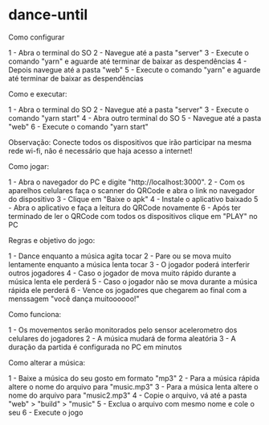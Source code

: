 # dance-until

Como configurar

1 - Abra o terminal do SO
2 - Navegue até a pasta "server"
3 - Execute o comando "yarn" e aguarde até terminar de baixar as despendências
4 - Depois navegue até a pasta "web"
5 - Execute o comando "yarn" e aguarde até terminar de baixar as despendências

Como e executar:

1 - Abra o terminal do SO
2 - Navegue até a pasta "server"
3 - Execute o comando "yarn start"
4 - Abra outro terminal do SO
5 - Navegue até a pasta "web"
6 - Execute o comando "yarn start"

Observação: Conecte todos os dispositivos que irão participar na mesma rede wi-fi,
não é necessário que haja acesso a internet!

Como jogar:

1 - Abra o navegador do PC e digite "http://localhost:3000".
2 - Com os aparelhos celulares faça o scanner do QRCode e abra o link no navegador do dispositivo
3 - Clique em "Baixe o apk"
4 - Instale o aplicativo baixado
5 - Abra o aplicativo e faça a leitura do QRCode novamente
6 - Após ter terminado de ler o QRCode com todos os dispositivos clique em "PLAY" no PC

Regras e objetivo do jogo:

1 - Dance enquanto a música agita tocar
2 - Pare ou se mova muito lentamente enquanto a música lenta tocar
3 - O jogador poderá interferir outros jogadores
4 - Caso o jogador de mova muito rápido durante a música lenta ele perderá
5 - Caso o jogador não se mova durante a música rápida ele perderá
6 - Vence os jogadores que chegarem ao final com a menssagem "você dança muitoooooo!"

Como funciona:

1 - Os movementos serão monitorados pelo sensor acelerometro dos celulares do jogadores
2 - A música mudará de forma aleatória
3 - A duração da partida é configurada no PC em minutos

Como alterar a música:

1 - Baixe a música do seu gosto em formato "mp3"
2 - Para a música rápida altere o nome do arquivo para "music.mp3"
3 - Para a música lenta altere o nome do arquivo para "music2.mp3"
4 - Copie o arquivo, vá até a pasta "web" > "build" > "music"
5 - Exclua o arquivo com mesmo nome e cole o seu
6 - Execute o jogo
